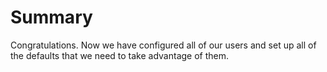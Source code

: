 ﻿# Summary
Congratulations.  Now we have configured all of our users and set up all of the defaults that we need to take advantage of them.

